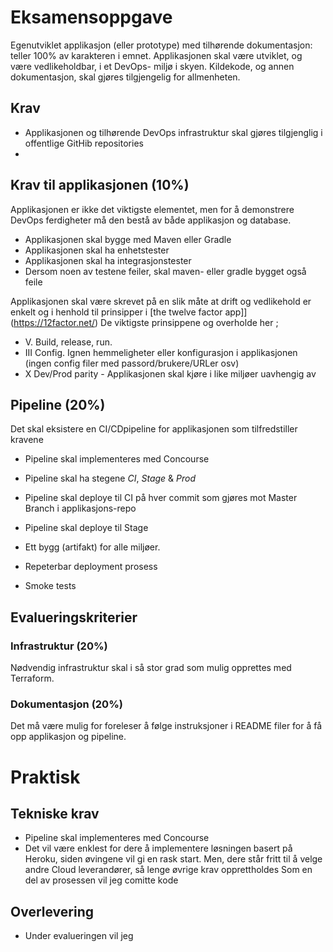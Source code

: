 # Eksamensoppgave 

Egenutviklet applikasjon (eller prototype) med tilhørende dokumentasjon: teller 100% av karakteren i emnet. Applikasjonen skal være utviklet, og være vedlikeholdbar, i et DevOps- miljø i skyen. Kildekode, og annen dokumentasjon, 
skal gjøres tilgjengelig for allmenheten.



## Krav

* Applikasjonen og tilhørende DevOps infrastruktur skal gjøres tilgjenglig i offentlige GitHib repositories
* 

## Krav til applikasjonen (10%)

Applikasjonen er ikke det viktigste elementet, men for å demonstrere DevOps ferdigheter må den bestå av både applikasjon 
og database. 

* Applikasjonen skal bygge med Maven eller Gradle
* Applikasjonen skal ha enhetstester
* Applikasjonen skal ha integrasjonstester
* Dersom noen av testene feiler, skal maven- eller gradle bygget også feile 

Applikasjonen skal være skrevet på en slik måte at drift og vedlikehold er enkelt og i henhold til prinsipper i [the twelve factor app]](https://12factor.net/)
De viktigste prinsippene og overholde her ; 
 
- V. Build, release, run.
- III Config. Ignen hemmeligheter eller konfigurasjon i applikasjonen (ingen config filer med passord/brukere/URLer osv)
- X Dev/Prod parity - Applikasjonen skal kjøre i like miljøer uavhengig av 

## Pipeline (20%)

Det skal eksistere en CI/CDpipeline for applikasjonen som tilfredstiller kravene 

* Pipeline skal implementeres med Concourse
* Pipeline skal ha stegene *CI*, *Stage* & *Prod*
* Pipeline skal deploye til CI på hver commit som gjøres mot Master Branch i applikasjons-repo
* Pipeline skal deploye til Stage  


* Ett bygg (artifakt) for alle miljøer.  
* Repeterbar deployment prosess
* Smoke tests 


## Evalueringskriterier

### Infrastruktur (20%)

Nødvendig infrastruktur skal i så stor grad som mulig opprettes med Terraform. 


### Dokumentasjon (20%)

Det må være mulig for foreleser å følge instruksjoner i README filer for å få opp applikasjon og pipeline. 

# Praktisk 


## Tekniske krav

* Pipeline skal implementeres med Concourse
* Det vil være enklest for dere å implementere løsningen basert på Heroku, siden øvingene vil gi en rask start. Men, dere  står fritt til å velge andre Cloud leverandører, så lenge øvrige krav opprettholdes
Som en del av prosessen vil jeg comitte kode

## Overlevering 

* Under evalueringen vil jeg 
